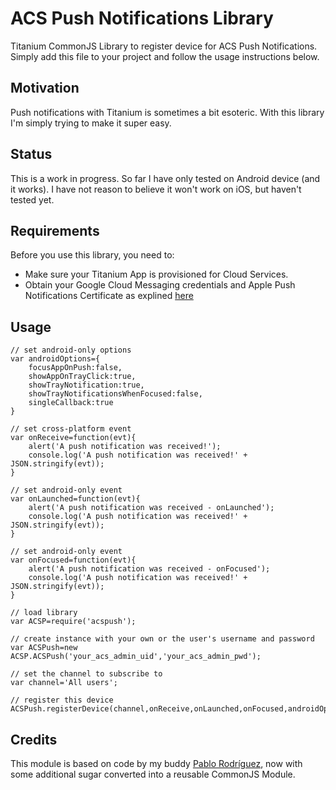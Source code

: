 # ACS Push Notifications Library

Titanium CommonJS Library to register device for ACS Push Notifications.  Simply add this file to your project and follow the usage instructions below.

## Motivation
Push notifications with Titanium is sometimes a bit esoteric.  With this library I'm simply trying to make it super easy.

## Status
This is a work in progress.  So far I have only tested on Android device (and it works).  I have not reason to believe it won't work on iOS, but haven't tested yet.

## Requirements
Before you use this library, you need to:

* Make sure your Titanium App is provisioned for Cloud Services.
* Obtain your Google Cloud Messaging credentials and Apple Push Notifications Certificate as explined [here](http://docs.appcelerator.com/titanium/3.0/#!/guide/Push_Notifications)

## Usage

	// set android-only options
	var androidOptions={
	    focusAppOnPush:false,
	    showAppOnTrayClick:true,
	    showTrayNotification:true,
	    showTrayNotificationsWhenFocused:false,
	    singleCallback:true
	}

	// set cross-platform event
	var onReceive=function(evt){
	    alert('A push notification was received!');
	    console.log('A push notification was received!' + JSON.stringify(evt));
	}

	// set android-only event
	var onLaunched=function(evt){
	    alert('A push notification was received - onLaunched');
	    console.log('A push notification was received!' + JSON.stringify(evt));
	}

	// set android-only event
	var onFocused=function(evt){
	    alert('A push notification was received - onFocused');
	    console.log('A push notification was received!' + JSON.stringify(evt));
	}

	// load library
	var ACSP=require('acspush');
	
	// create instance with your own or the user's username and password
	var ACSPush=new ACSP.ACSPush('your_acs_admin_uid','your_acs_admin_pwd');
	
	// set the channel to subscribe to
	var channel='All users';
	
	// register this device
	ACSPush.registerDevice(channel,onReceive,onLaunched,onFocused,androidOptions);


## Credits
This module is based on code by my buddy [Pablo Rodríguez](https://github.com/pablorr18), now with some additional sugar converted into a reusable CommonJS Module.